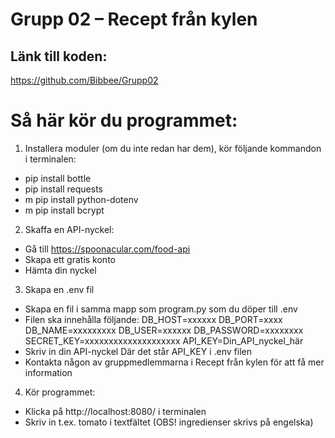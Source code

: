 # Grupp 02 – Recept från kylen

## Länk till koden:
https://github.com/Bibbee/Grupp02

# Så här kör du programmet:

1. Installera moduler (om du inte redan har dem), kör följande kommandon i terminalen:

- pip install bottle 
- pip install requests
- m pip install python-dotenv
- m pip install bcrypt

2. Skaffa en API-nyckel:

- Gå till https://spoonacular.com/food-api
- Skapa ett gratis konto
- Hämta din nyckel

3. Skapa en .env fil

- Skapa en fil i samma mapp som program.py som du döper till .env
- Filen ska innehålla följande:
    DB_HOST=xxxxxx
    DB_PORT=xxxx
    DB_NAME=xxxxxxxxx
    DB_USER=xxxxxx
    DB_PASSWORD=xxxxxxxx
    SECRET_KEY=xxxxxxxxxxxxxxxxxxxx
    API_KEY=Din_API_nyckel_här
- Skriv in din API-nyckel Där det står API_KEY i .env filen
- Kontakta någon av gruppmedlemmarna i Recept från kylen för att få mer information

4. Kör programmet:
 
- Klicka på http://localhost:8080/ i terminalen 
- Skriv in t.ex. tomato i textfältet (OBS! ingredienser skrivs på engelska)